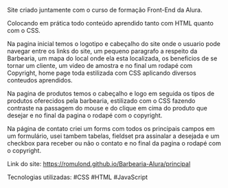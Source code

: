 
Site criado juntamente com o curso de formação Front-End da Alura.

Colocando em prática todo conteúdo aprendido tanto com HTML quanto com o CSS.

Na pagina inicial temos o logotipo e cabeçalho do site onde o usuario pode navegar entre os links do site, um pequeno paragrafo a respeito da Barbearia, um mapa do local onde ela esta localizada, os beneficios de se tornar um cliente, um video de amostra e no final  um rodapé com Copyright, home page toda estilizada com CSS aplicando diversos conteudos aprendidos.

Na pagina de produtos temos o cabeçalho e logo em seguida os tipos de produtos oferecidos pela barbearia, estilizado com o CSS fazendo contraste na passagem do mouse e do clique em cima do produto que desejar e no final da pagina o rodapé com o copyright.

Na página de contato criei um forms com todos os principais  campos em um formulário, usei tambem tabelas, fieldset pra assinalar a desejada e um checkbox para receber ou não o contato e no final da pagina o rodapé com o copyright.

Link do site: https://romulond.github.io/Barbearia-Alura/principal

Tecnologias utilizadas: #CSS #HTML #JavaScript
